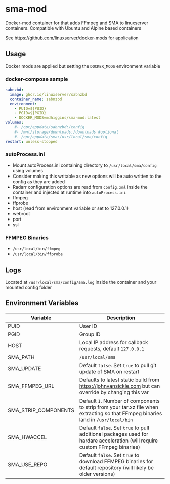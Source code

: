 # sma-mod
Docker-mod container for that adds FFmpeg and SMA to linuxserver containers. Compatible with Ubuntu and Alpine based containers

See https://github.com/linuxserver/docker-mods for application

## Usage
Docker mods are applied but setting the `DOCKER_MODS` environment variable

### docker-compose sample

~~~yml
sabnzbd:
  image: ghcr.io/linuxserver/sabnzbd
  container_name: sabnzbd
  environment:
    - PUID=${PUID}
    - PGID=${PGID}
    - DOCKER_MODS=mdhiggins/sma-mod:latest
volumes:
    #- /opt/appdata/sabnzbd:/config
    #- /mnt/storage/downloads:/downloads #optional
    #- /opt/appdata/sma:/usr/local/sma/config
restart: unless-stopped
~~~

### autoProcess.ini

- Mount autoProcess.ini containing directory to `/usr/local/sma/config` using volumes
 - Consider making this writable as new options will be auto written to the config as they are added
- Radarr configuration options are read from `config.xml` inside the container and injected at runtime into `autoProcess.ini`
 - ffmpeg
 - ffprobe
 - host (read from environment variable or set to 127.0.0.1)
 - webroot
 - port
 - ssl

### FFMPEG Binaries

- `/usr/local/bin/ffmpeg`
- `/usr/local/bin/ffprobe`

## Logs
Located at `/usr/local/sma/config/sma.log` inside the container and your mounted config folder

## Environment Variables

|Variable|Description|
|---|---|
|PUID|User ID|
|PGID|Group ID|
|HOST|Local IP address for callback requests, default `127.0.0.1`|
|SMA_PATH|`/usr/local/sma`|
|SMA_UPDATE|Default `false`. Set `true` to pull git update of SMA on restart|
|SMA_FFMPEG_URL|Defaults to latest static build from https://johnvansickle.com but can override by changing this var|
|SMA_STRIP_COMPONENTS|Default `1`. Number of components to strip from your tar.xz file when extracting so that FFmpeg binaries land in `/usr/local/bin`|
|SMA_HWACCEL|Default `false`. Set `true` to pull additional packages used for hardare acceleration (will require custom FFmpeg binaries)|
|SMA_USE_REPO|Default `false`. Set `true` to download FFMPEG binaries for default repository (will likely be older versions)|
